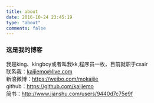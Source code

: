```yaml
---
title: about
date: 2016-10-24 23:45:19
type: "about"
comments: false
---
```

### 这是我的博客

我是king、kingboy或者叫我kk,程序员一枚，目前就职于csair  
联系我：kaijiemo@live.com   
新浪微博：https://weibo.com/mokaijie   
github：https://github.com/kaijiemo  
简书：http://www.jianshu.com/users/9440d7c75e9f